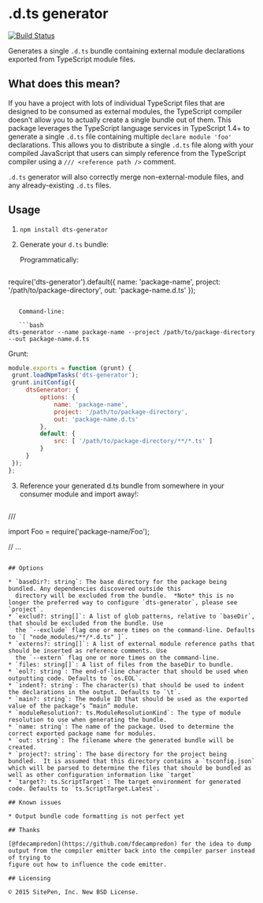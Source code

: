 .d.ts generator
===============

[![Build Status](https://travis-ci.org/SitePen/dts-generator.svg?branch=master)](https://travis-ci.org/SitePen/dts-generator)

Generates a single `.d.ts` bundle containing external module declarations exported from TypeScript module files.

## What does this mean?

If you have a project with lots of individual TypeScript files that are designed to be consumed as external modules,
the TypeScript compiler doesn’t allow you to actually create a single bundle out of them. This package leverages the
TypeScript language services in TypeScript 1.4+ to generate a single `.d.ts` file containing multiple
`declare module 'foo'` declarations. This allows you to distribute a single `.d.ts` file along with your compiled
JavaScript that users can simply reference from the TypeScript compiler using a `/// <reference path />` comment.

`.d.ts` generator will also correctly merge non-external-module files, and any already-existing `.d.ts` files.

## Usage

1. `npm install dts-generator`

2. Generate your `d.ts` bundle:

   Programmatically:

   ```js
require('dts-generator').default({
		name: 'package-name',
		project: '/path/to/package-directory',
		out: 'package-name.d.ts'
});
```

   Command-line:

   ```bash
dts-generator --name package-name --project /path/to/package-directory --out package-name.d.ts
```

   Grunt:

   ```js
module.exports = function (grunt) {
	grunt.loadNpmTasks('dts-generator');
	grunt.initConfig({
		dtsGenerator: {
			options: {
				name: 'package-name',
				project: '/path/to/package-directory',
				out: 'package-name.d.ts'
			},
			default: {
				src: [ '/path/to/package-directory/**/*.ts' ]
			}
		}
	});
};
```

3. Reference your generated d.ts bundle from somewhere in your consumer module and import away!:

   ```ts
/// <reference path="typings/package-name.d.ts" />

import Foo = require('package-name/Foo');

// ...
```

## Options

* `baseDir?: string`: The base directory for the package being bundled. Any dependencies discovered outside this
  directory will be excluded from the bundle.  *Note* this is no longer the preferred way to configure `dts-generator`, please see `project`.
* `exclud?: string[]`: A list of glob patterns, relative to `baseDir`, that should be excluded from the bundle. Use
  the `--exclude` flag one or more times on the command-line. Defaults to `[ "node_modules/**/*.d.ts" ]`.
* `externs?: string[]`: A list of external module reference paths that should be inserted as reference comments. Use
  the `--extern` flag one or more times on the command-line.
* `files: string[]`: A list of files from the baseDir to bundle.
* `eol?: string`: The end-of-line character that should be used when outputting code. Defaults to `os.EOL`.
* `indent?: string`: The character(s) that should be used to indent the declarations in the output. Defaults to `\t`.
* `main?: string`: The module ID that should be used as the exported value of the package’s “main” module.
* `moduleResolution?: ts.ModuleResolutionKind`: The type of module resolution to use when generating the bundle.
* `name: string`: The name of the package. Used to determine the correct exported package name for modules.
* `out: string`: The filename where the generated bundle will be created.
* `project?: string`: The base directory for the project being bundled.  It is assumed that this directory contains a `tsconfig.json` which will be parsed to determine the files that should be bundled as well as other configuration information like `target`
* `target?: ts.ScriptTarget`: The target environment for generated code. Defaults to `ts.ScriptTarget.Latest`.

## Known issues

* Output bundle code formatting is not perfect yet

## Thanks

[@fdecampredon](https://github.com/fdecampredon) for the idea to dump output from the compiler emitter back into the compiler parser instead of trying to
figure out how to influence the code emitter.

## Licensing

© 2015 SitePen, Inc. New BSD License.

